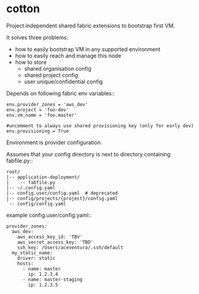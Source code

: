 cotton
======
Project independent shared fabric extensions to bootstrap first VM.

It solves three problems:
 - how to easily bootstrap VM in any supported environment
 - how to easily reach and manage this node
 - how to store
   - shared organisation config
   - shared project config
   - user unique/confidential config

Depends on following fabric env variables::

    env.provider_zones = 'aws_dev'
    env.project = 'foo-dev'
    env.vm_name = 'foo.master'

    #uncomment to always use shared provisioning key (only for early dev)
    env.provisioning = True


Environment is provider configuration.


Assumes that your config directory is next to directory containing fabfile.py::


    root/
    |-- application-deployment/
    |   `-- fabfile.py
    |-- ~/.config.yaml
    |-- config.user/config.yaml  # deprecated
    |-- config/projects/{project}/config.yaml
    `-- config/config.yaml



example config.user/config.yaml::


    provider_zones:
      aws_dev:
        aws_access_key_id: 'TBV'
        aws_secret_access_key: 'TBD'
        ssh_key: /Users/aceventura/.ssh/default
      my_static_name:
        driver: static
        hosts:
          - name: master
            ip: 1.2.3.4
          - name: master-staging
            ip: 1.2.3.5
